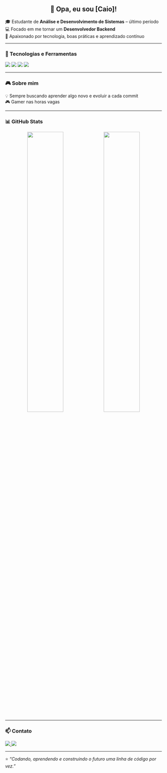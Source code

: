 <h2 align="center">👋 Opa, eu sou [Caio]!</h2>

🎓 Estudante de **Análise e Desenvolvimento de Sistemas** – último período  
💻 Focado em me tornar um **Desenvolvedor Backend**  
🚀 Apaixonado por tecnologia, boas práticas e aprendizado contínuo  

---

### 🧰 Tecnologias e Ferramentas
<p align="left">
  <img src="https://img.shields.io/badge/C%23-239120?style=for-the-badge&logo=c-sharp&logoColor=white" />
  <img src="https://img.shields.io/badge/Java-ED8B00?style=for-the-badge&logo=java&logoColor=white" />
  <img src="https://img.shields.io/badge/Node.js-43853D?style=for-the-badge&logo=node.js&logoColor=white" />
  <img src="https://img.shields.io/badge/JavaScript-F7DF1E?style=for-the-badge&logo=javascript&logoColor=black" />
</p>

---

### 🎮 Sobre mim
💡 Sempre buscando aprender algo novo e evoluir a cada commit  
🎮 Gamer nas horas vagas  

---

### 📊 GitHub Stats
<p align="center">
  <img width="48%" src="https://github-readme-stats.vercel.app/api?username=SeuUsuarioGitHub&show_icons=true&theme=tokyonight" />
  <img width="48%" src="https://github-readme-streak-stats.herokuapp.com/?user=SeuUsuarioGitHub&theme=tokyonight" />
</p>

---

### 📫 Contato
<p align="left">
  <a href="www.linkedin.com/in/caio-ferreira-2a5394327" target="_blank">
    <img src="https://img.shields.io/badge/LinkedIn-0077B5?style=for-the-badge&logo=linkedin&logoColor=white" />
  </a>
  <a href="mailto:CaioJof@gmail.com">
    <img src="https://img.shields.io/badge/Email-D14836?style=for-the-badge&logo=gmail&logoColor=white" />
  </a>
</p>

---

⭐ _“Codando, aprendendo e construindo o futuro uma linha de código por vez.”_
